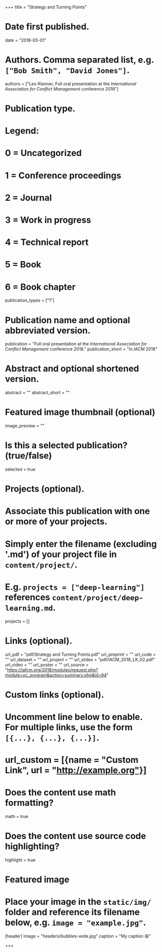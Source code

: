 +++
title = "Strategy and Turning Points"

# Date first published.
date = "2018-05-01"

# Authors. Comma separated list, e.g. `["Bob Smith", "David Jones"]`.
authors = ["Leo Klenner, Full oral presentation at the *International Association for Conflict Management* conference 2018"]

# Publication type.
# Legend:
# 0 = Uncategorized
# 1 = Conference proceedings
# 2 = Journal
# 3 = Work in progress
# 4 = Technical report
# 5 = Book
# 6 = Book chapter
publication_types = ["1"]

# Publication name and optional abbreviated version.
publication = "Full oral presentation at the *International Association for Conflict Management* conference 2018."
publication_short = "In *IACM* 2018"

# Abstract and optional shortened version.
abstract = ""
abstract_short = ""

# Featured image thumbnail (optional)
image_preview = ""

# Is this a selected publication? (true/false)
selected = true

# Projects (optional).
#   Associate this publication with one or more of your projects.
#   Simply enter the filename (excluding '.md') of your project file in `content/project/`.
#   E.g. `projects = ["deep-learning"]` references `content/project/deep-learning.md`.
projects = []

# Links (optional).
url_pdf = "pdf/Strategy and Turning Points.pdf"
url_preprint = ""
url_code = ""
url_dataset = ""
url_project = ""
url_slides = "pdf/IACM_2018_LK_02.pdf"
url_video = ""
url_poster = ""
url_source = "https://iafcm.org/2018/modules/request.php?module=oc_program&action=summary.php&id=94"

# Custom links (optional).
#   Uncomment line below to enable. For multiple links, use the form `[{...}, {...}, {...}]`.
# url_custom = [{name = "Custom Link", url = "http://example.org"}]

# Does the content use math formatting?
math = true

# Does the content use source code highlighting?
highlight = true

# Featured image
# Place your image in the `static/img/` folder and reference its filename below, e.g. `image = "example.jpg"`.
[header]
image = "headers/bubbles-wide.jpg"
caption = "My caption 😄"

+++
